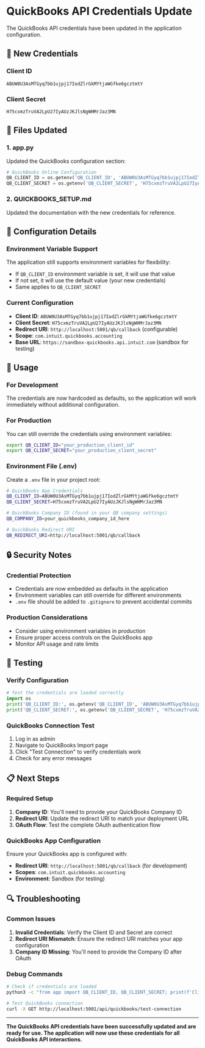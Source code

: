 # QuickBooks API Credentials Update

The QuickBooks API credentials have been updated in the application configuration.

## 🔑 **New Credentials**

### **Client ID**
```
ABUW0U3AsMTGyq7bb1ujpj17IodZlrGkMYtjaWGfke6gcztmtY
```

### **Client Secret**
```
H75cxmzTruVA2LpU27IyAUzJKJlsNgWHMrJaz3MN
```

## 📁 **Files Updated**

### **1. app.py**
Updated the QuickBooks configuration section:
```python
# QuickBooks Online Configuration
QB_CLIENT_ID = os.getenv('QB_CLIENT_ID', 'ABUW0U3AsMTGyq7bb1ujpj17IodZlrGkMYtjaWGfke6gcztmtY')
QB_CLIENT_SECRET = os.getenv('QB_CLIENT_SECRET', 'H75cxmzTruVA2LpU27IyAUzJKJlsNgWHMrJaz3MN')
```

### **2. QUICKBOOKS_SETUP.md**
Updated the documentation with the new credentials for reference.

## 🔧 **Configuration Details**

### **Environment Variable Support**
The application still supports environment variables for flexibility:
- If `QB_CLIENT_ID` environment variable is set, it will use that value
- If not set, it will use the default value (your new credentials)
- Same applies to `QB_CLIENT_SECRET`

### **Current Configuration**
- **Client ID**: `ABUW0U3AsMTGyq7bb1ujpj17IodZlrGkMYtjaWGfke6gcztmtY`
- **Client Secret**: `H75cxmzTruVA2LpU27IyAUzJKJlsNgWHMrJaz3MN`
- **Redirect URI**: `http://localhost:5001/qb/callback` (configurable)
- **Scope**: `com.intuit.quickbooks.accounting`
- **Base URL**: `https://sandbox-quickbooks.api.intuit.com` (sandbox for testing)

## 🚀 **Usage**

### **For Development**
The credentials are now hardcoded as defaults, so the application will work immediately without additional configuration.

### **For Production**
You can still override the credentials using environment variables:
```bash
export QB_CLIENT_ID="your_production_client_id"
export QB_CLIENT_SECRET="your_production_client_secret"
```

### **Environment File (.env)**
Create a `.env` file in your project root:
```bash
# QuickBooks App Credentials
QB_CLIENT_ID=ABUW0U3AsMTGyq7bb1ujpj17IodZlrGkMYtjaWGfke6gcztmtY
QB_CLIENT_SECRET=H75cxmzTruVA2LpU27IyAUzJKJlsNgWHMrJaz3MN

# QuickBooks Company ID (found in your QB company settings)
QB_COMPANY_ID=your_quickbooks_company_id_here

# QuickBooks Redirect URI
QB_REDIRECT_URI=http://localhost:5001/qb/callback
```

## 🔒 **Security Notes**

### **Credential Protection**
- Credentials are now embedded as defaults in the application
- Environment variables can still override for different environments
- `.env` file should be added to `.gitignore` to prevent accidental commits

### **Production Considerations**
- Consider using environment variables in production
- Ensure proper access controls on the QuickBooks app
- Monitor API usage and rate limits

## 🧪 **Testing**

### **Verify Configuration**
```python
# Test the credentials are loaded correctly
import os
print('QB_CLIENT_ID:', os.getenv('QB_CLIENT_ID', 'ABUW0U3AsMTGyq7bb1ujpj17IodZlrGkMYtjaWGfke6gcztmtY'))
print('QB_CLIENT_SECRET:', os.getenv('QB_CLIENT_SECRET', 'H75cxmzTruVA2LpU27IyAUzJKJlsNgWHMrJaz3MN'))
```

### **QuickBooks Connection Test**
1. Log in as admin
2. Navigate to QuickBooks Import page
3. Click "Test Connection" to verify credentials work
4. Check for any error messages

## 📋 **Next Steps**

### **Required Setup**
1. **Company ID**: You'll need to provide your QuickBooks Company ID
2. **Redirect URI**: Update the redirect URI to match your deployment URL
3. **OAuth Flow**: Test the complete OAuth authentication flow

### **QuickBooks App Configuration**
Ensure your QuickBooks app is configured with:
- **Redirect URI**: `http://localhost:5001/qb/callback` (for development)
- **Scopes**: `com.intuit.quickbooks.accounting`
- **Environment**: Sandbox (for testing)

## 🔍 **Troubleshooting**

### **Common Issues**
1. **Invalid Credentials**: Verify the Client ID and Secret are correct
2. **Redirect URI Mismatch**: Ensure the redirect URI matches your app configuration
3. **Company ID Missing**: You'll need to provide the Company ID after OAuth

### **Debug Commands**
```bash
# Check if credentials are loaded
python3 -c "from app import QB_CLIENT_ID, QB_CLIENT_SECRET; print(f'Client ID: {QB_CLIENT_ID[:10]}...'); print(f'Secret: {QB_CLIENT_SECRET[:10]}...')"

# Test QuickBooks connection
curl -X GET http://localhost:5001/api/quickbooks/test-connection
```

---

**The QuickBooks API credentials have been successfully updated and are ready for use. The application will now use these credentials for all QuickBooks API interactions.**
